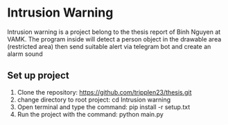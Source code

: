 # Intrusion Warning

Intrusion warning is a project belong to the thesis report of Binh Nguyen at VAMK. The program inside will detect a person object in the drawable area (restricted area) then send suitable alert via telegram bot and create an alarm sound

## Set up project

1. Clone the repository: https://github.com/tripplen23/thesis.git
2. change directory to root project: cd Intrusion warning
3. Open terminal and type the command: pip install -r setup.txt
4. Run the project with the command: python main.py
